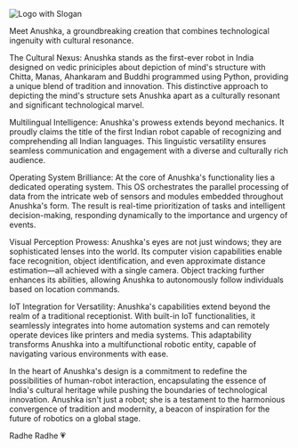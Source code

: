 
![Logo with Slogan](https://github.com/piyush-khanna-qmb/CS-2024-A/assets/97603905/b03fb499-28f9-4562-a400-33d5893dbe57)


Meet Anushka, a groundbreaking creation that combines technological ingenuity with cultural resonance.

The Cultural Nexus:
Anushka stands as the first-ever robot in India designed on vedic priniciples about depiction of mind's structure with Chitta, Manas, Ahankaram and Buddhi programmed using Python, providing a unique blend of tradition and innovation. This distinctive approach to depicting the mind's structure sets Anushka apart as a culturally resonant and significant technological marvel.

Multilingual Intelligence:
Anushka's prowess extends beyond mechanics. It proudly claims the title of the first Indian robot capable of recognizing and comprehending all Indian languages. This linguistic versatility ensures seamless communication and engagement with a diverse and culturally rich audience.

Operating System Brilliance:
At the core of Anushka's functionality lies a dedicated operating system. This OS orchestrates the parallel processing of data from the intricate web of sensors and modules embedded throughout Anushka's form. The result is real-time prioritization of tasks and intelligent decision-making, responding dynamically to the importance and urgency of events.

Visual Perception Prowess:
Anushka's eyes are not just windows; they are sophisticated lenses into the world. Its computer vision capabilities enable face recognition, object identification, and even approximate distance estimation—all achieved with a single camera. Object tracking further enhances its abilities, allowing Anushka to autonomously follow individuals based on location commands.

IoT Integration for Versatility:
Anushka's capabilities extend beyond the realm of a traditional receptionist. With built-in IoT functionalities, it seamlessly integrates into home automation systems and can remotely operate devices like printers and media systems. This adaptability transforms Anushka into a multifunctional robotic entity, capable of navigating various environments with ease.

In the heart of Anushka's design is a commitment to redefine the possibilities of human-robot interaction, encapsulating the essence of India's cultural heritage while pushing the boundaries of technological innovation. Anushka isn't just a robot; she is a testament to the harmonious convergence of tradition and modernity, a beacon of inspiration for the future of robotics on a global stage.

Radhe Radhe 💗
